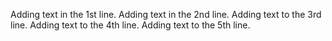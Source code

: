 Adding text in the 1st line.
Adding text in the 2nd line.
Adding text to the 3rd line.
Adding text to the 4th line.
Adding text to the 5th line.
